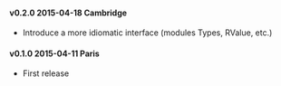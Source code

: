 #### v0.2.0 2015-04-18 Cambridge

- Introduce a more idiomatic interface (modules Types, RValue, etc.)

#### v0.1.0 2015-04-11 Paris

- First release
